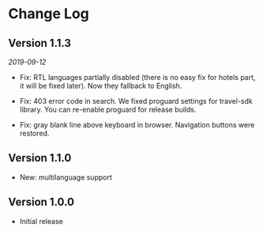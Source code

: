 Change Log
==========

## Version 1.1.3

_2019-09-12_

 *  Fix: RTL languages partially disabled (there is no easy fix for hotels part, it will be fixed
    later). Now they fallback to English.
 
 *  Fix: 403 error code in search. We fixed proguard settings for travel-sdk library. You can
    re-enable proguard for release builds.
    
 *  Fix: gray blank line above keyboard in browser. Navigation buttons were restored.
 
## Version 1.1.0

 *  New: multilanguage support

## Version 1.0.0

 *  Initial release
